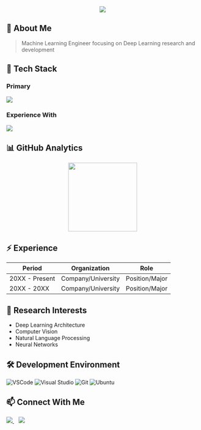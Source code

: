 <div align="center">
  <img src="https://capsule-render.vercel.app/api?type=waving&color=gradient&height=200&section=header&text=Hello%20World!&fontSize=50&animation=twinkling" />
</div>

## 🌌 About Me
> Machine Learning Engineer focusing on Deep Learning research and development

## 🎯 Tech Stack

### Primary
<div align="left">
  <img src="https://skillicons.dev/icons?i=python,pytorch" />
</div>

### Experience With
<div align="left">
  <img src="https://skillicons.dev/icons?i=js,html,css,java,lua,tensorflow" />
</div>

## 📊 GitHub Analytics
<div align="center">
  <img height="180em" src="https://github-readme-streak-stats.herokuapp.com/?user=byeolki&theme=tokyonight" />
</div>

## ⚡ Experience
| Period | Organization | Role |
|--------|-------------|------|
| 20XX - Present | Company/University | Position/Major |
| 20XX - 20XX | Company/University | Position/Major |

## 🔬 Research Interests
- Deep Learning Architecture
- Computer Vision
- Natural Language Processing
- Neural Networks

## 🛠 Development Environment
![VSCode](https://skillicons.dev/icons?i=vscode)
![Visual Studio](https://skillicons.dev/icons?i=visualstudio)
![Git](https://skillicons.dev/icons?i=git)
![Ubuntu](https://skillicons.dev/icons?i=ubuntu)

## 📫 Connect With Me
<div align="left">
  <a href="https://github.com/byeolki">
    <img src="https://skillicons.dev/icons?i=github" />
  </a>
  &nbsp;&nbsp;
  <img src="https://skillicons.dev/icons?i=gmail" />
</div>
